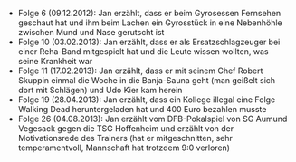 - Folge 6 (09.12.2012): Jan erzählt, dass er beim Gyrosessen Fernsehen geschaut hat und ihm beim Lachen ein Gyrosstück in eine Nebenhöhle zwischen Mund und Nase gerutscht ist
- Folge 10 (03.02.2013): Jan erzählt, dass er als Ersatzschlagzeuger bei einer Reha-Band mitgespielt hat und die Leute wissen wollten, was seine Krankheit war
- Folge 11 (17.02.2013): Jan erzählt, dass er mit seinem Chef Robert Skuppin einmal die Woche in die Banja-Sauna geht (man geißelt sich dort mit Schlägen) und Udo Kier kam herein
- Folge 19 (28.04.2013): Jan erzählt, dass ein Kollege illegal eine Folge Walking Dead heruntergeladen hat und 400 Euro bezahlen musste
- Folge 26 (04.08.2013): Jan erzählt vom DFB-Pokalspiel von SG Aumund Vegesack gegen die TSG Hoffenheim und erzählt von der Motivationsrede des Trainers (hat er mitgeschnitten, sehr temperamentvoll, Mannschaft hat trotzdem 9:0 verloren)
